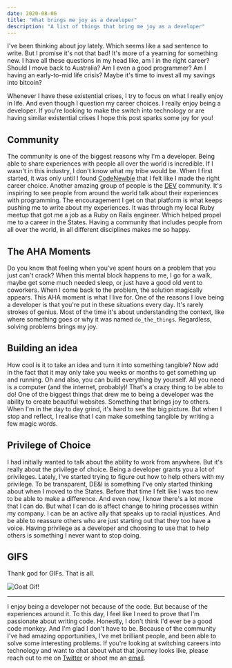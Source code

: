 ```yaml
---
date: 2020-08-06
title: "What brings me joy as a developer"
description: "A list of things that bring me joy as a developer"
---
```

I've been thinking about joy lately. Which seems like a sad sentence to write. But I promise it's not that bad! It's more of a yearning for something new. I have all these questions in my head like, am I in the right career? Should I move back to Australia? Am I even a good programmer? Am I having an early-to-mid life crisis? Maybe it's time to invest all my savings into bitcoin?

Whenever I have these existential crises, I try to focus on what I really enjoy in life. And even though I question my career choices. I really enjoy being a developer. If you're looking to make the switch into technology or are having similar existential crises I hope this post sparks some joy for you!

## Community

The community is one of the biggest reasons why I'm a developer. Being able to share experiences with people all over the world is incredible. If I wasn't in this industry, I don't know what my tribe would be. When I first started, it was only until I found [CodeNewbie](https://www.codenewbie.org/) that I felt like I made the right career choice. Another amazing group of people is the [DEV](https://dev.to/) community. It's inspiring to see people from around the world talk about their experiences with programming. The encouragement I get on that platform is what keeps pushing me to write about my experiences. It was through my local Ruby meetup that got me a job as a Ruby on Rails engineer. Which helped propel me to a career in the States. Having a community that includes people from all over the world, in all different disciplines makes me so happy.

## The AHA Moments

Do you know that feeling when you've spent hours on a problem that you just can't crack? When this mental block happens to me, I go for a walk, maybe get some much needed sleep, or just have a good old vent to coworkers. When I come back to the problem, the solution magically appears. This AHA moment is what I live for. One of the reasons I love being a developer is that you're put in these situations every day. It's rarely strokes of genius. Most of the time it's about understanding the context, like where something goes or why it was named `do_the_things`. Regardless, solving problems brings my joy.

## Building an idea

How cool is it to take an idea and turn it into something tangible? Now add in the fact that it may only take you weeks or months to get something up and running. Oh and also, you can build everything by yourself. All you need is a computer (and the internet, probably)! That's a crazy thing to be able to do! One of the biggest things that drew me to being a developer was the ability to create beautiful websites. Something that brings joy to others. When I'm in the day to day grind, it's hard to see the big picture. But when I stop and reflect, I realise that I can make something tangible by writing a few magic words.

## Privilege of Choice

I had initially wanted to talk about the ability to work from anywhere. But it's really about the privilege of choice. Being a developer grants you a lot of privileges. Lately, I've started trying to figure out how to help others with my privilege. To be transparent, DE&I is something I've only started thinking about when I moved to the States. Before that time I felt like I was too new to be able to make a difference. And even now, I know there's a lot more that I can do. But what I can do is affect change to hiring processes within my company. I can be an active ally that speaks up to racial injustices. And be able to reassure others who are just starting out that they too have a voice. Having privilege as a developer and choosing to use that to help others is something I never want to stop doing.

## GIFS

Thank god for GIFs. That is all.

![Goat Gif!](https://media.giphy.com/media/3PAL5bChWnak0WJ32x/giphy.gif "Goat Gif!")

***

I enjoy being a developer not because of the code. But because of the experiences around it. To this day, I feel like I need to prove that I'm passionate about writing code. Honestly, I don't think I'd ever be a good code monkey. And I'm glad I don't have to be. Because of the community I've had amazing opportunities, I've met brilliant people, and been able to solve some interesting problems. If you're looking at switching careers into technology and want to chat about what that journey looks like, please reach out to me on [Twitter](https://twitter.com/jonoyeong) or shoot me an [email](mailto:hello@jonathanyeong.com).